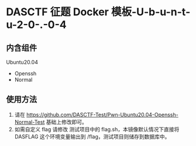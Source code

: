 # DASCTF 征题 Docker 模板-U-b-u-n-t-u-2-0-.-0-4
## 内含组件
Ubuntu20.04
- Openssh
- Normal

## 使用方法
1. 请在 https://github.com/DASCTF-Test/Pwn-Ubuntu20.04-Openssh-Normal-Test  基础上修改即可。
2. 如需自定义 flag 请修改 测试项目中的 flag.sh，本镜像默认情况下直接将 DASFLAG 这个环境变量输出到 /flag，测试项目则储存到数据库中。
